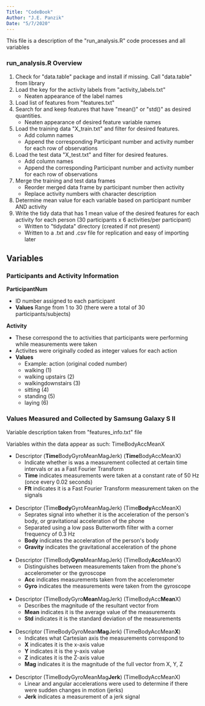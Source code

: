 ```yaml
---
Title: "CodeBook"
Author: "J.E. Panzik"
Date: "5/7/2020"
---
```



This file is a description of the "run_analysis.R" code processes and all variables

### run_analysis.R Overview
1. Check for "data.table" package and install if missing. Call "data.table" from library
2. Load the key for the activity labels from "activity_labels.txt"
      * Neaten appearance of the label names  
3. Load list of features from "features.txt"
4. Search for and keep features that have "mean()" or "std()" as desired quantities.
      * Neaten appearance of desired feature variable names  
5. Load the training data "X_train.txt" and filter for desired features.
      * Add column names  
      * Append the corresponding Participant number and activity number for each row of observations  
6. Load the test data "X_test.txt" and filter for desired features.
      * Add column names  
      * Append the corresponding Participant number and activity number for each row of observations  
7. Merge the training and test data frames
      * Reorder merged data frame by participant number then activity
      * Replace activity numbers with character description
8. Determine mean value for each variable based on participant number AND activity
9. Write the tidy data that has 1 mean value of the desired features for each activity for each person (30 participants x 6 activities/per participant)
      * Written to "tidydata" directory (created if not present)
      * Written to a .txt and .csv file for replication and easy of importing later

## Variables

### Participants and Activity Information

**ParticipantNum**

* ID number assigned to each participant  
* **Values** Range from 1 to 30 (there were a total of 30 participants/subjects)


**Activity**

* These correspond the to activities that participants were performing while measurements were taken  
* Activites were originally coded as integer values for each action  
* **Values**  
    * Example: action (original coded number)  
    * walking (1)  
    * walking upstairs (2)
    * walkingdownstairs (3)
    * sitting (4)
    * standing (5)
    * laying (6)


### Values Measured and Collected by Samsung Galaxy S II
Variable description taken from "features_info.txt" file

Variables within the data appear as such: TimeBodyAccMeanX

* Descriptor (**Time**BodyGyroMeanMagJerk) (**Time**BodyAccMeanX)  
    * Indicate whether is was a measurement collected at certain time intervals or as a Fast Fourier Transform
    * **Time** indicates measurements were taken at a constant rate of 50 Hz (once every 0.02 seconds)
    * **Fft** indicates it is a Fast Fourier Transform measurement taken on the signals  
    <br/>
* Descriptor (Time**Body**GyroMeanMagJerk) (Time**Body**AccMeanX)  
    * Seprates signal into whether it is the acceleration of the person's body, or gravitational acceleration of the phone  
    * Separated using a low pass Butterworth filter with a corner frequency of 0.3 Hz  
    * **Body** indicates the acceleration of the person's body  
    * **Gravity** indicates the gravitational acceleration of the phone  
    <br/>
* Descriptor (TimeBody**Gyro**MeanMagJerk) (TimeBody**Acc**MeanX)  
    * Distinguishes between measurements taken from the phone's accelerometer or the gyroscope  
    * **Acc** indicates measurements taken from the accelerometer
    * **Gyro** indicates the measurements were taken from the gyroscope  
    <br/>
* Descriptor (TimeBodyGyro**Mean**MagJerk) (TimeBodyAcc**Mean**X)  
    * Describes the magnitude of the resultant vector from 
    * **Mean** indicates it is the average value of the measurements
    * **Std** indicates it is the standard deviation of the measurements  
    <br/>
* Descriptor (TimeBodyGyroMean**Mag**Jerk) (TimeBodyAccMean**X**)  
    * Indicates what Cartesian axis the measurements correspond to
    * **X** indicates it is the x-axis value
    * **Y** indicates it is the y-axis value
    * **Z** indicates it is the Z-axis value
    * **Mag** indicates it is the magnitude of the full vector from X, Y, Z  
    <br/>
* Descriptor (TimeBodyGyroMeanMag**Jerk**) (TimeBodyAccMeanX)  
    * Linear and angular accelerations were used to determine if there were sudden changes in motion (jerks)
    * **Jerk** indicates a measurement of a jerk signal  
   
